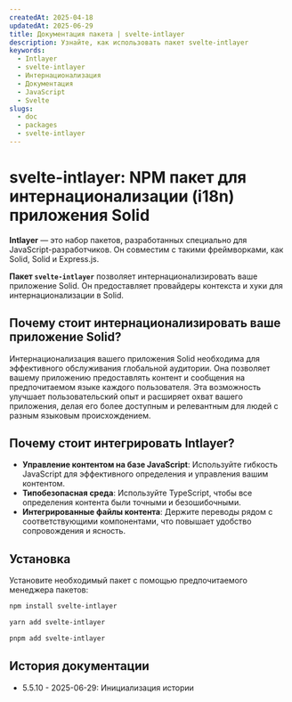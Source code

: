 ```yaml
---
createdAt: 2025-04-18
updatedAt: 2025-06-29
title: Документация пакета | svelte-intlayer
description: Узнайте, как использовать пакет svelte-intlayer
keywords:
  - Intlayer
  - svelte-intlayer
  - Интернационализация
  - Документация
  - JavaScript
  - Svelte
slugs:
  - doc
  - packages
  - svelte-intlayer
---
```


# svelte-intlayer: NPM пакет для интернационализации (i18n) приложения Solid

**Intlayer** — это набор пакетов, разработанных специально для JavaScript-разработчиков. Он совместим с такими фреймворками, как Solid, Solid и Express.js.

**Пакет `svelte-intlayer`** позволяет интернационализировать ваше приложение Solid. Он предоставляет провайдеры контекста и хуки для интернационализации в Solid.

## Почему стоит интернационализировать ваше приложение Solid?

Интернационализация вашего приложения Solid необходима для эффективного обслуживания глобальной аудитории. Она позволяет вашему приложению предоставлять контент и сообщения на предпочитаемом языке каждого пользователя. Эта возможность улучшает пользовательский опыт и расширяет охват вашего приложения, делая его более доступным и релевантным для людей с разным языковым происхождением.

## Почему стоит интегрировать Intlayer?

- **Управление контентом на базе JavaScript**: Используйте гибкость JavaScript для эффективного определения и управления вашим контентом.
- **Типобезопасная среда**: Используйте TypeScript, чтобы все определения контента были точными и безошибочными.
- **Интегрированные файлы контента**: Держите переводы рядом с соответствующими компонентами, что повышает удобство сопровождения и ясность.

## Установка

Установите необходимый пакет с помощью предпочитаемого менеджера пакетов:

```bash packageManager="npm"
npm install svelte-intlayer
```

```bash packageManager="yarn"
yarn add svelte-intlayer
```

```bash packageManager="pnpm"
pnpm add svelte-intlayer
```

## История документации

- 5.5.10 - 2025-06-29: Инициализация истории
